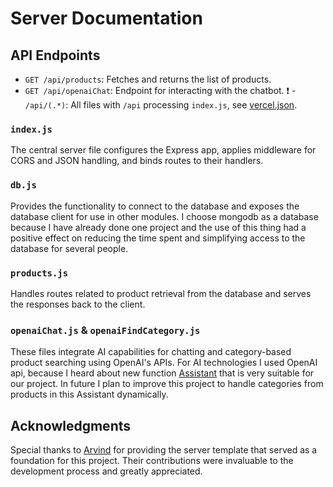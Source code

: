 # Server Documentation

## API Endpoints

- `GET /api/products`: Fetches and returns the list of products.
- `GET /api/openaiChat`: Endpoint for interacting with the chatbot.
:exclamation: - `/api/(.*)`: All files with `/api` processing `index.js`, see [vercel.json](https://github.com/LordWhiskas/Vercel-Web-AI-Shop-App/blob/main/vercel.json).

### `index.js`

The central server file configures the Express app, applies middleware for CORS and JSON handling, and binds routes to their handlers.

### `db.js`

Provides the functionality to connect to the database and exposes the database client for use in other modules. I choose mongodb as a database because I have already done one project and the use of this thing had a positive effect on reducing the time spent and simplifying access to the database for several people.

### `products.js`

Handles routes related to product retrieval from the database and serves the responses back to the client.

### `openaiChat.js` & `openaiFindCategory.js`

These files integrate AI capabilities for chatting and category-based product searching using OpenAI's APIs. For AI technologies I used OpenAI api, because I heard about new function [Assistant](https://platform.openai.com/docs/assistants/overview) that is very suitable for our project. In future I plan to improve this project to handle categories from products in this Assistant dynamically.

## Acknowledgments

Special thanks to [Arvind](https://github.com/Arvind-4) for providing the server template that served as a foundation for this project. Their contributions were invaluable to the development process and greatly appreciated.
